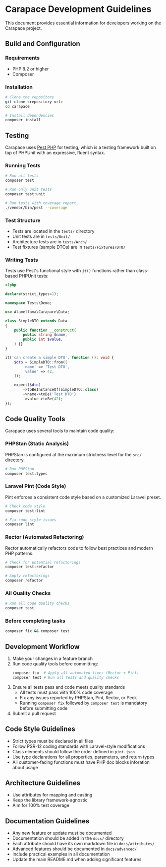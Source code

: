 # Carapace Development Guidelines

This document provides essential information for developers working on the Carapace project.

## Build and Configuration

### Requirements

- PHP 8.2 or higher
- Composer

### Installation

```bash
# Clone the repository
git clone <repository-url>
cd carapace

# Install dependencies
composer install
```

## Testing

Carapace uses [Pest PHP](https://pestphp.com/) for testing, which is a testing framework built on top of PHPUnit with an expressive, fluent syntax.

### Running Tests

```bash
# Run all tests
composer test

# Run only unit tests
composer test:unit

# Run tests with coverage report
./vendor/bin/pest --coverage
```

### Test Structure

- Tests are located in the `tests/` directory
- Unit tests are in `tests/Unit/`
- Architecture tests are in `tests/Arch/`
- Test fixtures (sample DTOs) are in `tests/Fixtures/DTO/`

### Writing Tests

Tests use Pest's functional style with `it()` functions rather than class-based PHPUnit tests:

```php
<?php

declare(strict_types=1);

namespace Tests\Demo;

use Alamellama\Carapace\Data;

class SimpleDTO extends Data
{
    public function __construct(
        public string $name,
        public int $value,
    ) {}
}

it('can create a simple DTO', function (): void {
    $dto = SimpleDTO::from([
        'name' => 'Test DTO',
        'value' => 42,
    ]);

    expect($dto)
        ->toBeInstanceOf(SimpleDTO::class)
        ->name->toBe('Test DTO')
        ->value->toBe(42);
});
```

## Code Quality Tools

Carapace uses several tools to maintain code quality:

### PHPStan (Static Analysis)

PHPStan is configured at the maximum strictness level for the `src/` directory.

```bash
# Run PHPStan
composer test:types
```

### Laravel Pint (Code Style)

Pint enforces a consistent code style based on a customized Laravel preset.

```bash
# Check code style
composer test:lint

# Fix code style issues
composer lint
```

### Rector (Automated Refactoring)

Rector automatically refactors code to follow best practices and modern PHP patterns.

```bash
# Check for potential refactorings
composer test:refactor

# Apply refactorings
composer refactor
```

### All Quality Checks

```bash
# Run all code quality checks
composer test
```

### Before completing tasks
```bash
composer fix && composer test
```

## Development Workflow

1. Make your changes in a feature branch
2. Run code quality tools before committing:
   ```bash
   composer fix  # Apply all automated fixes (Rector + Pint)
   composer test # Run all tests and quality checks
   ```
3. Ensure all tests pass and code meets quality standards
   - All tests must pass with 100% code coverage
   - Fix any issues reported by PHPStan, Pint, Rector, or Peck
   - Running `composer fix` followed by `composer test` is mandatory before submitting code
4. Submit a pull request

## Code Style Guidelines

- Strict types must be declared in all files
- Follow PSR-12 coding standards with Laravel-style modifications
- Class elements should follow the order defined in `pint.json`
- Use type declarations for all properties, parameters, and return types
- All customer-facing functions must have PHP doc blocks inforation about usage

## Architecture Guidelines

- Use attributes for mapping and casting
- Keep the library framework-agnostic
- Aim for 100% test coverage

## Documentation Guidelines

- Any new feature or update must be documented
- Documentation should be added in the `docs/` directory
- Each attribute should have its own markdown file in `docs/attributes/`
- Advanced features should be documented in `docs/advanced/`
- Include practical examples in all documentation
- Update the main README.md when adding significant features